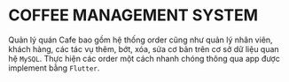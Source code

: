 # COFFEE MANAGEMENT SYSTEM
Quản lý quán Cafe bao gồm hệ thống order cũng như quản lý nhân viên, khách hàng, các tác vụ thêm, bớt, xóa, sửa cơ bản trên cơ sở dữ liệu quan hệ `MySQL`. Thực hiện các order một cách nhanh chóng thông qua app được implement bằng `Flutter`.
